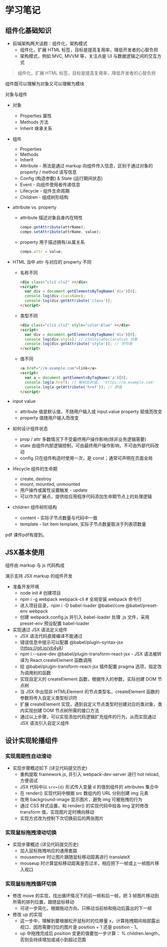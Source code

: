 # 学习笔记

## 组件化基础知识

- 前端架构两大话题：组件化，架构模式
  - 组件化，扩展 HTML 标签，目标是提高复用率，降低开发者的心智负担
  - 架构模式，例如 MVC, MVVM 等，关注点是 UI 与数据逻辑之间的交互方式

>组件化，扩展 HTML 标签，目标是提高复用率，降低开发者的心智负担

组件既可以理解为对象又可以理解为模块

对象与组件

- 对象
  - Properties 属性
  - Methods 方法
  - Inherit 继承关系

- 组件
  - Properties
  - Methods
  - Inherit
  - Attribute - 用法是通过 markup 向组件传入信息，区别于通过对象的 property / method 读写信息
  - Config (构造参数) & State (运行期间状态)
  - Event - 向组件使用者传递信息
  - Lifecycle - 组件生命周期
  - Children - 组成树形结构
- attribute vs. property
  - attribute 描述对象自身内在特性

    ```javascript
    compo.getAttribute(attrName);
    compo.setAttribute(attrName, value);
    ```

  - property 用于描述拥有/从属关系

    ```javascript
    compo.attr = value;
    ```

- HTML 当中 attr 与对应的 property 不同
  - 名称不同

    ``` html
    <div class="cls1 cls2" ></div>
    <script>
      var div = document.getElementsByTagName('div')[0];
      console.log(div.className);
      console.log(div.getAttribute('class'));
    </script>
    ```

  - 类型不同

    ```html
    <div class="cls1 cls2" style="color:blue" ></div>
    <script>
      var div = document.getElementsByTagName('div')[0];
      console.log(div.style); // CSSStyleDeclaration 对象
      console.log(div.getAttribute('style')); // 字符串
    </script>
    ```

  - 值不同

    ```html
    <a href="//m.example.com">link</a>
    <script>
      var a = document.getElementsByTagName('a')[0];
      console.log(a.href); // 解析后的值， 'https://m.example.com'
      console.log(a.getAttribute('href')); // 原值
    </script>
    ```

- input value
  - attribute 值是默认值，不随用户输入或 input.value property 赋值而改变
  - property 值随用户输入而改变
- 如何设计组件状态
 
  - prop / attr 多数情况下不受最终用户操作影响(除非业务逻辑需要)
  - state 由组件内部逻辑控制，可由最终用户操作影响，不可由外部代码改动
  - config 只在组件构造时使用一次，是 const；通常可声明在页面全局
- lifecycle 组件的生命期
  - create, destroy
  - mount, mounted, unmounted
  - 用户操作或属性设置触发 - update
  - 可以作为扩展点，提供给应用程序代码添加生命期节点上的处理逻辑
- children 组件树形结构
  - content - 实际子节点数量与代码中一致
  - template - list item template, 实际子节点数量取决于列表项数量

pdf 课件pdf有提到。

## JSX基本使用

组件由 markup 与 js 代码构成

演示支持 JSX markup 的组件开发

- 准备开发环境
  - node init # 创建项目
  - npm i -g webpack webpack-cli # 全局安装 webpack 命令行
  - 进入项目目录，npm i -D babel-loader @babel/core @babel/preset-env webpack
  - 创建 webpack.config.js 并引入 babel-loader 处理 .js 文件，采用 preset-env 预设配置 babel-loader
- 实现通过 JSX 语法定义组件
  - JSX 语法代码直接编译不能通过
  - 错误信息中提示可以配置 @babel/plugin-syntax-jsx (https://git.io/vb4yA)
  - npm i --save-dev @babel/plugin-transform-react-jsx - JSX 语法被转译为 React.createElement 函数调用
  - 给 @babel/plugin-transform-react-jsx 插件配置 pragma 选项，指定改为调用别的函数
  - 实现自定义的 createElement 函数，根据传入的参数，实际创建 DOM 节点树
  - 当 JSX 中出现非 HTMLElement 的节点类型名，createElement 函数的参数将传入自定义类型标识符
  - 扩展 createElement 实现，遇到自定义节点类型时创建对应的类对象，类内实现创建 DOM 节点树所需的接口方法
  - 通过以上步骤，可以实现添加代码逻辑扩充组件的行为，从而实现通过 JSX 语法引入自定义组件

## 设计实现轮播组件

### 实现周期性自动滑动

- 实现步骤概述如下 (详见代码提交历史)
  - 重构提取 framework.js, 并引入 webpack-dev-server 进行 hot reload, 方便调试
  - JSX 代码中以 `src={d}` 形式传入变量 d 的值到组件的 attributes 集合中
  - 在 render() 实现代码中根据 src 数组内的 URL 分别创建 img 元素
  - 改用 background-image 显示图片，避免 img 可被拖拽的行为
  - 通过 CSS 样式设置，和 render() 的实现代码中给各 img 定时修改 transform 值，实现图片定时横向移动
  - 实现方式改为控制下次切换前后的两张图片

### 实现鼠标拖拽滑动切换

- 实现步骤概述 (详见代码提交历史)
  - 加入鼠标拖拽响应的通用套路
  - mousemove 时让图片跟随鼠标移动距离进行 translateX
  - mouseup 时计算鼠标移动距离是否过半，相应把下一帧或上一帧图片移入视口

### 实现鼠标拖拽循环切换

- 修改 move 的实现，找出循环情况下的前一帧和后一帧，把 3 帧图片移动到所需的排列位置，跟随鼠标移动
  - 可进一步简化，根据拖动方向，只移动当前帧和拖动后露出的下一帧
- 修改 up 的实现
  - 这一步中，理解到要根据松开鼠标时的位移量 x，计算拖拽期间局部露出视口、因而需要归位的图片是 position + 1 还是 position - 1。
  - up 中拖拽完成后 position 变更的值要加一步计算： % children.length，否则会持续增加或减小到超过范围
